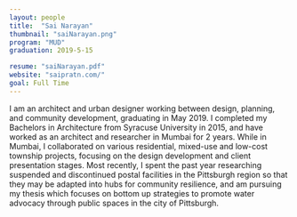 ```yaml
---
layout: people
title:  "Sai Narayan"
thumbnail: "saiNarayan.png"
program: "MUD"
graduation: 2019-5-15

resume: "saiNarayan.pdf"
website: "saipratn.com/"
goal: Full Time
---
```


I am an architect and urban designer working between design, planning, and community development, graduating in May 2019. I completed my Bachelors in Architecture from Syracuse University in 2015, and have worked as an architect and researcher in Mumbai for 2 years. While in Mumbai, I collaborated on various residential, mixed-use and low-cost township projects, focusing on the design development and client presentation stages.
Most recently, I spent the past year researching suspended and discontinued postal facilities in the Pittsburgh region so that they may be adapted into hubs for community resilience, and am pursuing my thesis which focuses on bottom up strategies to promote water advocacy through public spaces in the city of Pittsburgh.
